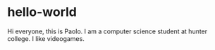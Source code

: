 # hello-world
Hi everyone,
this is Paolo. I am a computer science student at hunter college.
I like videogames.
